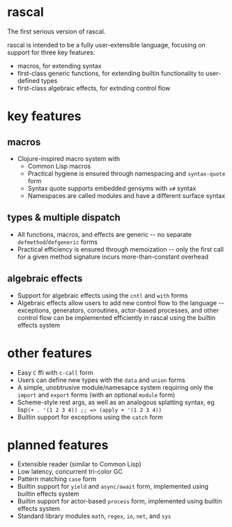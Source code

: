 # rascal
The first serious version of rascal.

rascal is intended to be a fully user-extensible language, focusing on support for three key features:
* macros, for extending syntax
* first-class generic functions, for extending builtin functionality to user-defined types
* first-class algebraic effects, for extnding control flow

# key features
## macros
* Clojure-inspired macro system with
  * Common Lisp macros
  * Practical hygiene is ensured through namespacing and `syntax-quote` form
  * Syntax quote supports embedded gensyms with `x#` syntax
  * Namespaces are called modules and have a different surface syntax

## types & multiple dispatch
* All functions, macros, and effects are generic -- no separate `defmethod`/`defgeneric` forms
* Practical efficiency is ensured through memoization -- only the first call for a given method signature incurs more-than-constant overhead

## algebraic effects
* Support for algebraic effects using the `cntl` and `with` forms
* Algebraic effects allow users to add new control flow to the language -- exceptions, generators, coroutines, actor-based processes, and other control flow can be implemented efficiently in rascal using the builtin effects system

# other features
* Easy `C` ffi with `c-call` form
* Users can define new types with the `data` and `union` forms
* A simple, unobtrusive module/namesapce system requiring only the `import` and `export` forms (with an optional `module` form)
* Scheme-style rest args, as well as an analogous splatting syntax, eg lisp`(+ . '(1 2 3 4)) ;; => (apply + '(1 2 3 4))`
* Builtin support for exceptions using the `catch` form

# planned features
* Extensible reader (similar to Common Lisp)
* Low latency, concurrent tri-color GC
* Pattern matching `case` form
* Builtin support for `yield` and `async/await` form, implemented using builtin effects system
* Builtin support for actor-based `process` form, implemented using builtin effects system
* Standard library modules `math`, `regex`, `io`, `net`, and `sys`
